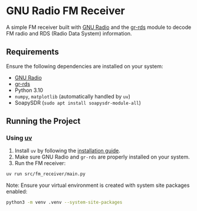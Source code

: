 # GNU Radio FM Receiver

A simple FM receiver built with [GNU Radio](https://www.gnuradio.org/) and the [gr-rds](https://github.com/bastibl/gr-rds) module to decode FM radio and RDS (Radio Data System) information.

## Requirements

Ensure the following dependencies are installed on your system:

- [GNU Radio](https://www.gnuradio.org/)
- [gr-rds](https://github.com/bastibl/gr-rds)
- Python 3.10
- `numpy`, `matplotlib` (automatically handled by `uv`)
- SoapySDR (`sudo apt install soapysdr-module-all`)

## Running the Project

### Using [uv](https://docs.astral.sh/uv/getting-started/)

1. Install `uv` by following the [installation guide](https://docs.astral.sh/uv/getting-started/installation/).
2. Make sure GNU Radio and `gr-rds` are properly installed on your system.
3. Run the FM receiver:

```bash
uv run src/fm_receiver/main.py
```

Note: Ensure your virtual environment is created with system site packages enabled:

```bash
python3 -m venv .venv --system-site-packages
```
